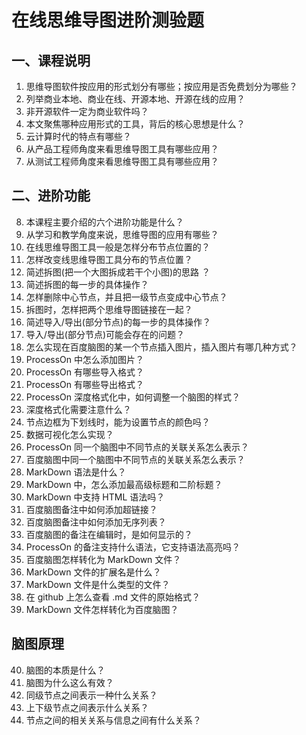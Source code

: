 # 在线思维导图进阶测验题

## 一、课程说明

 1. 思维导图软件按应用的形式划分有哪些；按应用是否免费划分为哪些？  
 2. 列举商业本地、商业在线、开源本地、开源在线的应用？  
 3. 非开源软件一定为商业软件吗？  
 4. 本文聚焦哪种应用形式的工具，背后的核心思想是什么？  
 5. 云计算时代的特点有哪些？   
 6. 从产品工程师角度来看思维导图工具有哪些应用？  
 7. 从测试工程师角度来看思维导图工具有哪些应用？  
 
## 二、进阶功能  
 
 8. 本课程主要介绍的六个进阶功能是什么？ 
 9. 从学习和教学角度来说，思维导图的应用有哪些？ 
 10. 在线思维导图工具一般是怎样分布节点位置的？  
 11. 怎样改变线思维导图工具分布的节点位置？  
 12. 简述拆图(把一个大图拆成若干个小图)的思路 ？ 
 13. 简述拆图的每一步的具体操作？  
 14. 怎样删除中心节点，并且把一级节点变成中心节点？  
 15. 拆图时，怎样把两个思维导图链接在一起？  
 16. 简述导入/导出(部分节点)的每一步的具体操作？
 17. 导入/导出(部分节点)可能会存在的问题？   
 18. 怎么实现在百度脑图的某一个节点插入图片，插入图片有哪几种方式？  
 19. ProcessOn 中怎么添加图片？  
 20. ProcessOn 有哪些导入格式？    
 21. ProcessOn 有哪些导出格式？    
 22. ProcessOn 深度格式化中，如何调整一个脑图的样式？  
 23. 深度格式化需要注意什么？  
 24. 节点边框为下划线时，能为设置节点的颜色吗？  
 25. 数据可视化怎么实现？  
 26. ProcessOn 同一个脑图中不同节点的关联关系怎么表示？ 
 27. 百度脑图中同一个脑图中不同节点的关联关系怎么表示？  
 28. MarkDown 语法是什么？  
 29. MarkDown 中，怎么添加最高级标题和二阶标题？  
 30. MarkDown 中支持 HTML 语法吗？  
 31. 百度脑图备注中如何添加超链接？    
 32. 百度脑图备注中如何添加无序列表？    
 33. 百度脑图的备注在编辑时，是如何显示的？    
 34. ProcessOn 的备注支持什么语法，它支持语法高亮吗？  
 35. 百度脑图怎样转化为 MarkDown 文件？  
 36. MarkDown 文件的扩展名是什么？ 
 37. MarkDown 文件是什么类型的文件？  
 38. 在 github 上怎么查看 .md 文件的原始格式？  
 39. MarkDown 文件怎样转化为百度脑图？  
 
## 脑图原理
 40. 脑图的本质是什么？  
 41. 脑图为什么这么有效？  
 42. 同级节点之间表示一种什么关系？  
 43. 上下级节点之间表示什么关系？  
 44. 节点之间的相关关系与信息之间有什么关系？  
